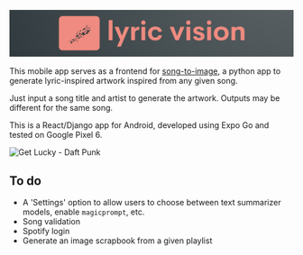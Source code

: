 ![lyric vision](songart-app/assets/lyricvision_coral.png)

This mobile app serves as a frontend for [song-to-image](https://github.com/JordanJWSmith/song-to-image), a python app to generate lyric-inspired artwork inspired from any given song. 

Just input a song title and artist to generate the artwork. Outputs may be different for the same song. 


This is a React/Django app for Android, developed using Expo Go and tested on Google Pixel 6. 

![Get Lucky - Daft Punk](songart-app/assets/get_lucky.gif)


## To do
- A 'Settings' option to allow users to choose between text summarizer models, enable `magicprompt`, etc. 
- Song validation
- Spotify login 
- Generate an image scrapbook from a given playlist
